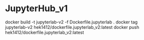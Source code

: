 # JupyterHub_v1
docker build -t jupyterlab-v2 -f Dockerfile.jupyterlab .
docker tag jupyterlab-v2  hek1412/dockerfile.jupyterlab_v2:latest 
docker push hek1412/dockerfile.jupyterlab_v2:latest
